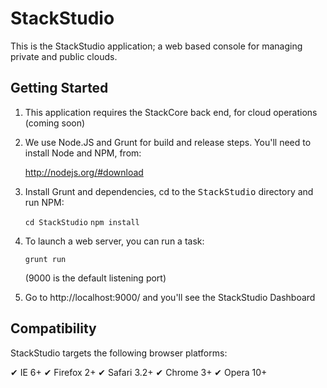 StackStudio
===========

This is the StackStudio application; a web based console for managing
private and public clouds.

Getting Started
---------------

1. This application requires the StackCore back end, for cloud operations (coming soon)

2. We use Node.JS and Grunt for build and release steps.  You'll need to install Node and NPM, from:

    http://nodejs.org/#download

3. Install Grunt and dependencies, cd to the <tt>StackStudio</tt> directory and run NPM:

    `cd StackStudio`
    `npm install`

4. To launch a web server, you can run a task:

    `grunt run`

    (9000 is the default listening port)

5. Go to http://localhost:9000/ and you'll see the StackStudio Dashboard

Compatibility
-------------

StackStudio targets the following browser platforms:

✔ IE 6+
✔ Firefox 2+
✔ Safari 3.2+
✔ Chrome 3+
✔ Opera 10+


